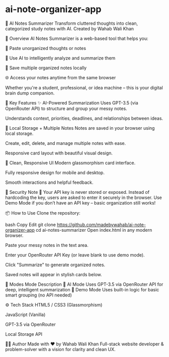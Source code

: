 # ai-note-organizer-app
🧠 AI Notes Summarizer
Transform cluttered thoughts into clean, categorized study notes with AI.
Created by Wahab Wali Khan

🚀 Overview
AI Notes Summarizer is a web-based tool that helps you:

📝 Paste unorganized thoughts or notes

🤖 Use AI to intelligently analyze and summarize them

📂 Save multiple organized notes locally

🌐 Access your notes anytime from the same browser

Whether you're a student, professional, or idea machine – this is your digital brain dump companion.

🔑 Key Features
✨ AI-Powered Summarization
Uses GPT-3.5 (via OpenRouter API) to structure and group your messy notes.

Understands context, priorities, deadlines, and relationships between ideas.

💾 Local Storage + Multiple Notes
Notes are saved in your browser using local storage.

Create, edit, delete, and manage multiple notes with ease.

Responsive card layout with beautiful visual design.

🎨 Clean, Responsive UI
Modern glassmorphism card interface.

Fully responsive design for mobile and desktop.

Smooth interactions and helpful feedback.

🔐 Security Note
🚨 Your API key is never stored or exposed.
Instead of hardcoding the key, users are asked to enter it securely in the browser.
Use Demo Mode if you don’t have an API key – basic organization still works!

📦 How to Use
Clone the repository:

bash
Copy
Edit
git clone https://github.com/madebywahab/ai-note-organizer-app
cd ai-notes-summarizer
Open index.html in any modern browser.

Paste your messy notes in the text area.

Enter your OpenRouter API Key (or leave blank to use demo mode).

Click "Summarize" to generate organized notes.

Saved notes will appear in stylish cards below.

🧪 Modes
Mode	Description
🧠 AI Mode	Uses GPT-3.5 via OpenRouter API for deep, intelligent summarization
🧪 Demo Mode	Uses built-in logic for basic smart grouping (no API needed)

⚙️ Tech Stack
HTML5 / CSS3 (Glassmorphism)

JavaScript (Vanilla)

GPT-3.5 via OpenRouter

Local Storage API

🧑‍💻 Author
Made with ❤️ by Wahab Wali Khan
Full-stack website developer & problem-solver with a vision for clarity and clean UX.
